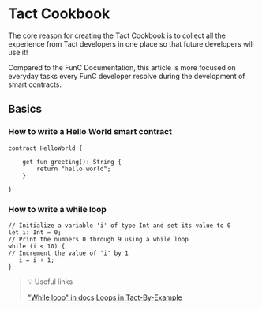 # Tact Cookbook

The core reason for creating the Tact Cookbook is to collect all the experience from Tact developers in one place so that future developers will use it!

Compared to the FunC Documentation, this article is more focused on everyday tasks every FunC developer resolve during the development of smart contracts.

## Basics
### How to write a Hello World smart contract

```
contract HelloWorld {

    get fun greeting(): String {
        return "hello world";
    }        

}
```
### How to write a while loop 

```
// Initialize a variable 'i' of type Int and set its value to 0
let i: Int = 0;
// Print the numbers 0 through 9 using a while loop
while (i < 10) {
// Increment the value of 'i' by 1
   i = i + 1;
}

```
> 💡 Useful links
> 
> ["While loop" in docs](https://docs.tact-lang.org/language/guides/statements#while-loop)
> [Loops in Tact-By-Example](https://tact-by-example.org/04-loops)
